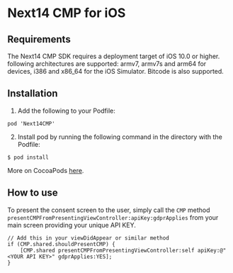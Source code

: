# Next14 CMP for iOS

## Requirements

The Next14 CMP SDK requires a deployment target of iOS 10.0 or higher. following architectures are supported: armv7, armv7s and arm64 for devices, i386 and x86_64 for the iOS Simulator. Bitcode is also supported.

## Installation

1. Add the following to your Podfile:

```
pod 'Next14CMP'
```

2. Install pod by running the following command in the directory with the Podfile:

```
$ pod install
```

More on CocoaPods [here](https://cocoapods.org/).

## How to use

To present the consent screen to the user, simply call the `CMP` method
`presentCMPFromPresentingViewController:apiKey:gdprApplies` from your main screen providing your unique API KEY.

```objc
// Add this in your viewDidAppear or similar method
if (CMP.shared.shouldPresentCMP) {
    [CMP.shared presentCMPFromPresentingViewController:self apiKey:@"<YOUR API KEY>" gdprApplies:YES];
}
```
